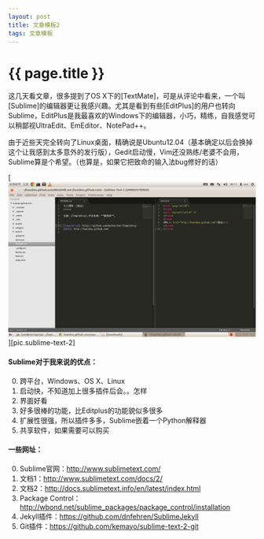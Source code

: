```yaml
---
layout: post
title: 文章模板2
tags: 文章模板
---
```


{{ page.title }}
================

这几天看文章，很多提到了OS X下的[TextMate]，可是从评论中看来，一个叫[Sublime]的编辑器更让我感兴趣。尤其是看到有些[EditPlus]的用户也转向Sublime，EditPlus是我最喜欢的Windows下的编辑器，小巧，精练，自我感觉可以稍鄙视UltraEdit、EmEditor、NotePad++。

由于近些天完全转向了Linux桌面，精确说是Ubuntu12.04（基本确定以后会换掉这个让我感到太多意外的发行版），Gedit启动慢，Vim还没熟练/老婆不会用，Sublime算是个希望。（也算是，如果它把致命的输入法bug修好的话）

[<img width="688px" src="/images/2012-08-20-sublime-text-2.png" alt="sublime text 2"/>][pic.sublime-text-2]

#### Sublime对于我来说的优点：

0.	跨平台，Windows、OS X、Linux
1.	启动快，不知道加上很多插件后会。。怎样
2.	界面好看
3.	好多很棒的功能，比Editplus的功能貌似多很多
4.	扩展性很强，所以插件多多，Sublime嵌着一个Python解释器
5.	共享软件，如果需要可以购买

#### 一些网址：

0.	Sublime官网：<http://www.sublimetext.com/>
1.	文档1：<http://www.sublimetext.com/docs/2/>
2.	文档2：<http://docs.sublimetext.info/en/latest/index.html>
3.	Package Control：<http://wbond.net/sublime_packages/package_control/installation>
4.	Jekyll插件：<https://github.com/dnfehren/SublimeJekyll>
5.	Git插件：<https://github.com/kemayo/sublime-text-2-git>


